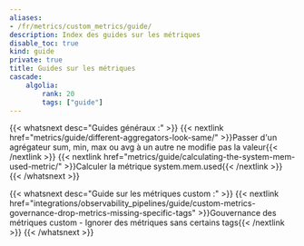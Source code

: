 ```yaml
---
aliases:
- /fr/metrics/custom_metrics/guide/
description: Index des guides sur les métriques
disable_toc: true
kind: guide
private: true
title: Guides sur les métriques
cascade:
    algolia:
        rank: 20
        tags: ["guide"]
---
```


{{< whatsnext desc="Guides généraux :" >}}
    {{< nextlink href="metrics/guide/different-aggregators-look-same/" >}}Passer d'un agrégateur sum, min, max ou avg à un autre ne modifie pas la valeur{{< /nextlink >}}
    {{< nextlink href="metrics/guide/calculating-the-system-mem-used-metric/" >}}Calculer la métrique system.mem.used{{< /nextlink >}}
{{< /whatsnext >}}

{{< whatsnext desc="Guide sur les métriques custom :" >}}
    {{< nextlink href="integrations/observability_pipelines/guide/custom-metrics-governance-drop-metrics-missing-specific-tags" >}}Gouvernance des métriques custom - Ignorer des métriques sans certains tags{{< /nextlink >}}
{{< /whatsnext >}}